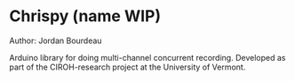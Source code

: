 # Chrispy (name WIP)

Author: Jordan Bourdeau

Arduino library for doing multi-channel concurrent recording. Developed as part
of the CIROH-research project at the University of Vermont.
